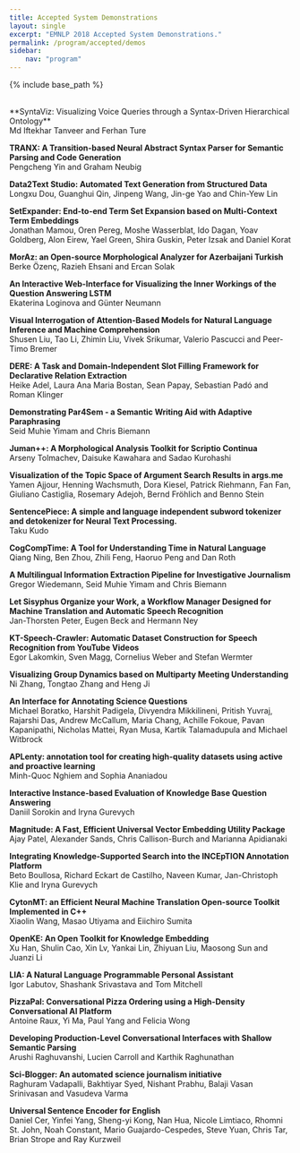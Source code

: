 ```yaml
---
title: Accepted System Demonstrations
layout: single
excerpt: "EMNLP 2018 Accepted System Demonstrations."
permalink: /program/accepted/demos
sidebar:
    nav: "program"
---
```


{% include base_path %}

<br/>
**SyntaViz: Visualizing Voice Queries through a Syntax-Driven Hierarchical Ontology**<br/>
Md Iftekhar Tanveer and Ferhan Ture

**TRANX: A Transition-based Neural Abstract Syntax Parser for Semantic Parsing and Code Generation**<br/>
Pengcheng Yin and Graham Neubig

**Data2Text Studio: Automated Text Generation from Structured Data**<br/>
Longxu Dou, Guanghui Qin, Jinpeng Wang, Jin-ge Yao and Chin-Yew Lin

**SetExpander: End-to-end Term Set Expansion based on Multi-Context Term Embeddings**<br/>
Jonathan Mamou, Oren Pereg, Moshe Wasserblat, Ido Dagan, Yoav Goldberg, Alon Eirew, Yael Green, Shira Guskin, Peter Izsak and Daniel Korat

**MorAz: an Open-source Morphological Analyzer for Azerbaijani Turkish**<br/>
Berke Özenç, Razieh Ehsani and Ercan Solak

**An Interactive Web-Interface for Visualizing the Inner Workings of the Question Answering LSTM**<br/>
Ekaterina Loginova and Günter Neumann

**Visual Interrogation of Attention-Based Models for Natural Language Inference and Machine Comprehension**<br/>
Shusen Liu, Tao Li, Zhimin Liu, Vivek Srikumar, Valerio Pascucci and Peer-Timo Bremer

**DERE: A Task and Domain-Independent Slot Filling Framework for Declarative Relation Extraction**<br/>
Heike Adel, Laura Ana Maria Bostan, Sean Papay, Sebastian Padó and Roman Klinger

**Demonstrating Par4Sem - a Semantic Writing Aid with Adaptive Paraphrasing**<br/>
Seid Muhie Yimam and Chris Biemann

**Juman++: A Morphological Analysis Toolkit for Scriptio Continua**<br/>
Arseny Tolmachev, Daisuke Kawahara and Sadao Kurohashi

**Visualization of the Topic Space of Argument Search Results in args.me**<br/>
Yamen Ajjour, Henning Wachsmuth, Dora Kiesel, Patrick Riehmann, Fan Fan, Giuliano Castiglia, Rosemary Adejoh, Bernd Fröhlich and Benno Stein

**SentencePiece: A simple and language independent subword tokenizer and detokenizer for Neural Text Processing.**<br/>
Taku Kudo

**CogCompTime: A Tool for Understanding Time in Natural Language**<br/>
Qiang Ning, Ben Zhou, Zhili Feng, Haoruo Peng and Dan Roth

**A Multilingual Information Extraction Pipeline for Investigative Journalism**<br/>
Gregor Wiedemann, Seid Muhie Yimam and Chris Biemann

**Let Sisyphus Organize your Work, a Workflow Manager Designed for Machine Translation and Automatic Speech Recognition**<br/>
Jan-Thorsten Peter, Eugen Beck and Hermann Ney

**KT-Speech-Crawler: Automatic Dataset Construction for Speech Recognition from YouTube Videos**<br/>
Egor Lakomkin, Sven Magg, Cornelius Weber and Stefan Wermter

**Visualizing Group Dynamics based on Multiparty Meeting Understanding**<br/>
Ni Zhang, Tongtao Zhang and Heng Ji

**An Interface for Annotating Science Questions**<br/>
Michael Boratko, Harshit Padigela, Divyendra Mikkilineni, Pritish Yuvraj, Rajarshi Das, Andrew McCallum, Maria Chang, Achille Fokoue, Pavan Kapanipathi, Nicholas Mattei, Ryan Musa, Kartik Talamadupula and Michael Witbrock

**APLenty: annotation tool for creating high-quality datasets using active and proactive learning**<br/>
Minh-Quoc Nghiem and Sophia Ananiadou

**Interactive Instance-based Evaluation of Knowledge Base Question Answering**<br/>
Daniil Sorokin and Iryna Gurevych

**Magnitude: A Fast, Efficient Universal Vector Embedding Utility Package**<br/>
Ajay Patel, Alexander Sands, Chris Callison-Burch and Marianna Apidianaki

**Integrating Knowledge-Supported Search into the INCEpTION Annotation Platform**<br/>
Beto Boullosa, Richard Eckart de Castilho, Naveen Kumar, Jan-Christoph Klie and Iryna Gurevych

**CytonMT: an Efficient Neural Machine Translation Open-source Toolkit Implemented in C++**<br/>
Xiaolin Wang, Masao Utiyama and Eiichiro Sumita

**OpenKE: An Open Toolkit for Knowledge Embedding**<br/>
Xu Han, Shulin Cao, Xin Lv, Yankai Lin, Zhiyuan Liu, Maosong Sun and Juanzi Li

**LIA: A Natural Language Programmable Personal Assistant**<br/>
Igor Labutov, Shashank Srivastava and Tom Mitchell

**PizzaPal: Conversational Pizza Ordering using a High-Density Conversational AI Platform**<br/>
Antoine Raux, Yi Ma, Paul Yang and Felicia Wong

**Developing Production-Level Conversational Interfaces with Shallow Semantic Parsing**<br/>
Arushi Raghuvanshi, Lucien Carroll and Karthik Raghunathan

**Sci-Blogger: An automated science journalism initiative**<br/>
Raghuram Vadapalli, Bakhtiyar Syed, Nishant Prabhu, Balaji Vasan Srinivasan and Vasudeva Varma

**Universal Sentence Encoder for English**<br/>
Daniel Cer, Yinfei Yang, Sheng-yi Kong, Nan Hua, Nicole Limtiaco, Rhomni St. John, Noah Constant, Mario Guajardo-Cespedes, Steve Yuan, Chris Tar, Brian Strope and Ray Kurzweil

